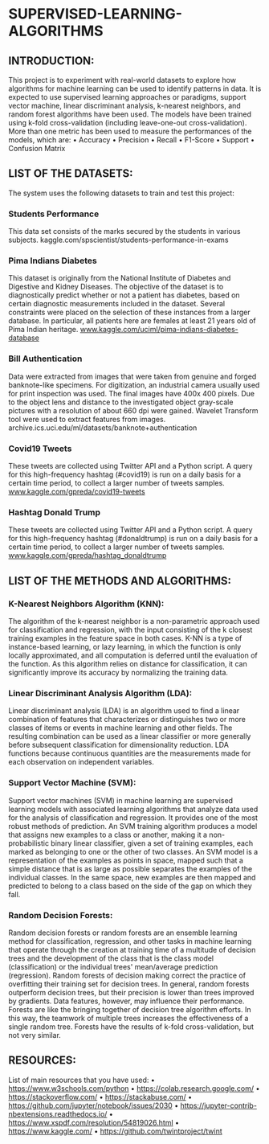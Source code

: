 # SUPERVISED-LEARNING-ALGORITHMS

## INTRODUCTION:
This project is to experiment with real-world datasets to explore how algorithms for machine learning can be used to identify patterns in data.
It is expected to use supervised learning approaches or paradigms, support vector machine, linear discriminant analysis, k-nearest neighbors, and random forest algorithms have been used.
The models have been trained using k-fold cross-validation (including leave-one-out cross-validation). More than one metric has been used to measure the performances of the models, which are:
•	Accuracy
•	Precision
•	Recall
•	F1-Score
•	Support
•	Confusion Matrix

## LIST OF THE DATASETS:
The system uses the following datasets to train and test this project:

### Students Performance
This data set consists of the marks secured by the students in various subjects.
kaggle.com/spscientist/students-performance-in-exams

### Pima Indians Diabetes
This dataset is originally from the National Institute of Diabetes and Digestive and Kidney Diseases. The objective of the dataset is to diagnostically predict whether or not a patient has diabetes, based on certain diagnostic measurements included in the dataset. Several constraints were placed on the selection of these instances from a larger database. In particular, all patients here are females at least 21 years old of Pima Indian heritage.
www.kaggle.com/uciml/pima-indians-diabetes-database

### Bill Authentication
Data were extracted from images that were taken from genuine and forged banknote-like specimens. For digitization, an industrial camera usually used for print inspection was used. The final images have 400x 400 pixels. Due to the object lens and distance to the investigated object gray-scale pictures with a resolution of about 660 dpi were gained. Wavelet Transform tool were used to extract features from images.
archive.ics.uci.edu/ml/datasets/banknote+authentication

### Covid19 Tweets
These tweets are collected using Twitter API and a Python script. A query for this high-frequency hashtag (#covid19) is run on a daily basis for a certain time period, to collect a larger number of tweets samples.
www.kaggle.com/gpreda/covid19-tweets

### Hashtag Donald Trump
These tweets are collected using Twitter API and a Python script. A query for this high-frequency hashtag (#donaldtrump) is run on a daily basis for a certain time period, to collect a larger number of tweets samples.
www.kaggle.com/gpreda/hashtag_donaldtrump

## LIST OF THE METHODS AND ALGORITHMS:
### K-Nearest Neighbors Algorithm (KNN):
The algorithm of the k-nearest neighbor is a non-parametric approach used for classification and regression, with the input consisting of the k closest training examples in the feature space in both cases. K-NN is a type of instance-based learning, or lazy learning, in which the function is only locally approximated, and all computation is deferred until the evaluation of the function. As this algorithm relies on distance for classification, it can significantly improve its accuracy by normalizing the training data.

### Linear Discriminant Analysis Algorithm (LDA):
Linear discriminant analysis (LDA) is an algorithm used to find a linear combination of features that characterizes or distinguishes two or more classes of items or events in machine learning and other fields. The resulting combination can be used as a linear classifier or more generally before subsequent classification for dimensionality reduction. LDA functions because continuous quantities are the measurements made for each observation on independent variables.
 
### Support Vector Machine (SVM):
Support vector machines (SVM) in machine learning are supervised learning models with associated learning algorithms that analyze data used for the analysis of classification and regression. It provides one of the most robust methods of prediction. An SVM training algorithm produces a model that assigns new examples to a class or another, making it a non-probabilistic binary linear classifier, given a set of training examples, each marked as belonging to one or the other of two classes. An SVM model is a representation of the examples as points in space, mapped such that a simple distance that is as large as possible separates the examples of the individual classes. In the same space, new examples are then mapped and predicted to belong to a class based on the side of the gap on which they fall.

### Random Decision Forests:
Random decision forests or random forests are an ensemble learning method for classification, regression, and other tasks in machine learning that operate through the creation at training time of a multitude of decision trees and the development of the class that is the class model (classification) or the individual trees' mean/average prediction (regression). Random forests of decision making correct the practice of overfitting their training set for decision trees. In general, random forests outperform decision trees, but their precision is lower than trees improved by gradients. Data features, however, may influence their performance. Forests are like the bringing together of decision tree algorithm efforts. In this way, the teamwork of multiple trees increases the effectiveness of a single random tree. Forests have the results of k-fold cross-validation, but not very similar.

## RESOURCES:

List of main resources that you have used:
•	https://www.w3schools.com/python
•	https://colab.research.google.com/
•	https://stackoverflow.com/
•	https://stackabuse.com/
•	https://github.com/jupyter/notebook/issues/2030
•	https://jupyter-contrib-nbextensions.readthedocs.io/
•	https://www.xspdf.com/resolution/54819026.html
•	https://www.kaggle.com/
•	https://github.com/twintproject/twint
